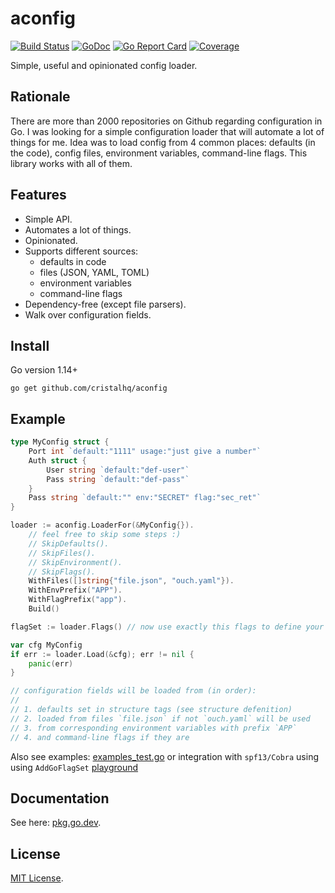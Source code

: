# aconfig

[![Build Status][build-img]][build-url]
[![GoDoc][pkg-img]][pkg-url]
[![Go Report Card][reportcard-img]][reportcard-url]
[![Coverage][coverage-img]][coverage-url]

Simple, useful and opinionated config loader.

## Rationale

There are more than 2000 repositories on Github regarding configuration in Go. I was looking for a simple configuration loader that will automate a lot of things for me. Idea was to load config from 4 common places: defaults (in the code), config files, environment variables, command-line flags. This library works with all of them.

## Features

* Simple API.
* Automates a lot of things.
* Opinionated.
* Supports different sources:
  * defaults in code
  * files (JSON, YAML, TOML)
  * environment variables
  * command-line flags
* Dependency-free (except file parsers).
* Walk over configuration fields.

## Install

Go version 1.14+

```
go get github.com/cristalhq/aconfig
```

## Example

```go
type MyConfig struct {
	Port int `default:"1111" usage:"just give a number"`
	Auth struct {
		User string `default:"def-user"`
		Pass string `default:"def-pass"`
	}
	Pass string `default:"" env:"SECRET" flag:"sec_ret"`
}

loader := aconfig.LoaderFor(&MyConfig{}).
	// feel free to skip some steps :)
	// SkipDefaults().
	// SkipFiles().
	// SkipEnvironment().
	// SkipFlags().
	WithFiles([]string{"file.json", "ouch.yaml"}).
	WithEnvPrefix("APP").
	WithFlagPrefix("app").
	Build()

flagSet := loader.Flags() // now use exactly this flags to define your own

var cfg MyConfig
if err := loader.Load(&cfg); err != nil {
	panic(err)
}

// configuration fields will be loaded from (in order):
//
// 1. defaults set in structure tags (see structure defenition)
// 2. loaded from files `file.json` if not `ouch.yaml` will be used
// 3. from corresponding environment variables with prefix `APP`
// 4. and command-line flags if they are
```

Also see examples: [examples_test.go](https://github.com/cristalhq/aconfig/blob/master/example_test.go) or integration with `spf13/Cobra` using using `AddGoFlagSet` [playground](https://play.golang.org/p/OsCR8qTCN0H)

## Documentation

See here: [pkg.go.dev][pkg-url].

## License

[MIT License](LICENSE).

[build-img]: https://github.com/cristalhq/aconfig/workflows/build/badge.svg
[build-url]: https://github.com/cristalhq/aconfig/actions
[pkg-img]: https://pkg.go.dev/badge/cristalhq/aconfig
[pkg-url]: https://pkg.go.dev/github.com/cristalhq/aconfig
[reportcard-img]: https://goreportcard.com/badge/cristalhq/aconfig
[reportcard-url]: https://goreportcard.com/report/cristalhq/aconfig
[coverage-img]: https://codecov.io/gh/cristalhq/aconfig/branch/master/graph/badge.svg
[coverage-url]: https://codecov.io/gh/cristalhq/aconfig
